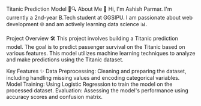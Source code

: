 Titanic Prediction Model 🚢🔍
About Me 👋
Hi, I'm Ashish Parmar. I'm currently a 2nd-year B.Tech student at GGSIPU. I am passionate about web development 🌐 and am actively learning data science 📊.

Project Overview 🛠️
This project involves building a Titanic prediction model. The goal is to predict passenger survival on the Titanic based on various features. This model utilizes machine learning techniques to analyze and make predictions using the Titanic dataset.

Key Features ✨
Data Preprocessing: Cleaning and preparing the dataset, including handling missing values and encoding categorical variables.
Model Training: Using Logistic Regression to train the model on the processed dataset.
Evaluation: Assessing the model's performance using accuracy scores and confusion matrix.
